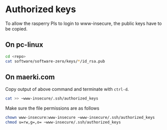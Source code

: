 # Authorized keys

To allow the rasperry PIs to login to www-insecure, the public keys have to be copied.

## On pc-linux

```bash
cd <repo>
cat software/software-zero/keys/*/id_rsa.pub
```

## On maerki.com

Copy output of above command and terminate with `ctrl-d`.
```bash
cat >> ~www-insecure/.ssh/authorized_keys
```

Make sure the file permissions are as follows

```bash
chown www-insecure:www-insecure ~www-insecure/.ssh/authorized_keys
chmod u=rw,g=,o= ~www-insecure/.ssh/authorized_keys
```
